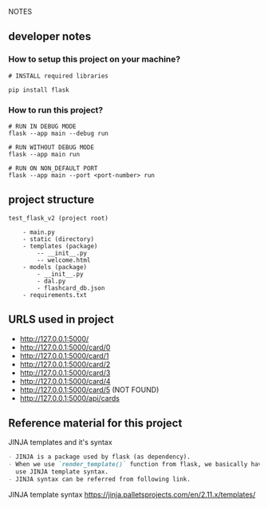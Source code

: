 NOTES


## developer notes

### How to setup this project on your machine?

```shell
# INSTALL required libraries

pip install flask
```

### How to run this project?
```shell
# RUN IN DEBUG MODE
flask --app main --debug run

# RUN WITHOUT DEBUG MODE
flask --app main run

# RUN ON NON_DEFAULT PORT
flask --app main --port <port-number> run 
```

## project structure

```
test_flask_v2 (project root)

    - main.py
    - static (directory)
    - templates (package)
        -- __init__.py
        -- welcome.html
    - models (package)
        - __init__.py
        - dal.py
        - flashcard_db.json
    - requirements.txt
```

## URLS used in project
- http://127.0.0.1:5000/
- http://127.0.0.1:5000/card/0
- http://127.0.0.1:5000/card/1
- http://127.0.0.1:5000/card/2
- http://127.0.0.1:5000/card/3
- http://127.0.0.1:5000/card/4
- http://127.0.0.1:5000/card/5 (NOT FOUND)
- http://127.0.0.1:5000/api/cards
    
    
## Reference material for this project

JINJA templates and it's syntax

```markdown
- JINJA is a package used by flask (as dependency). 
- When we use `render_template()` function from flask, we basically have to
  use JINJA template syntax.
- JINJA syntax can be referred from following link.
```
JINJA template syntax
https://jinja.palletsprojects.com/en/2.11.x/templates/